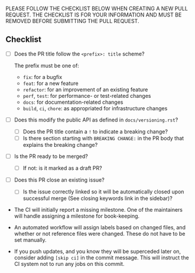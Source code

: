 PLEASE FOLLOW THE CHECKLIST BELOW WHEN CREATING A NEW PULL REQUEST. THE
CHECKLIST IS FOR YOUR INFORMATION AND MUST BE REMOVED BEFORE SUBMITTING THE PULL
REQUEST.

## Checklist

- [ ] Does the PR title follow the `<prefix>: title` scheme?

    The prefix must be one of:

    - `fix`: for a bugfix
    - `feat`: for a new feature
    - `refactor`: for an improvement of an existing feature
    - `perf`, `test`: for performance- or test-related changes
    - `docs`: for documentation-related changes
    - `build`, `ci`, `chore`: as appropriated for infrastructure changes

- [ ] Does this modify the public API as defined in `docs/versioning.rst`?

    - [ ] Does the PR title contain a `!` to indicate a breaking change?
    - [ ] Is there section starting with `BREAKING CHANGE:` in the PR body
          that explains the breaking change?

- [ ] Is the PR ready to be merged?

    - [ ] If not: is it marked as a draft PR?

- [ ] Does this PR close an existing issue?

    - [ ] Is the issue correctly linked so it will be automatically closed
        upon successful merge (See closing keywords link in the sidebar)?

- The CI will initially report a missing milestone. One of the maintainers will
  handle assigning a milestone for book-keeping.

- An automated workflow will assign labels based on changed files, and whether
  or not reference files were changed. These do not have to be set manually.

- If you push updates, and you know they will be superceded later on, consider adding
  `[skip ci]` in the commit message. This will instruct the CI system not to run any
  jobs on this commit.
